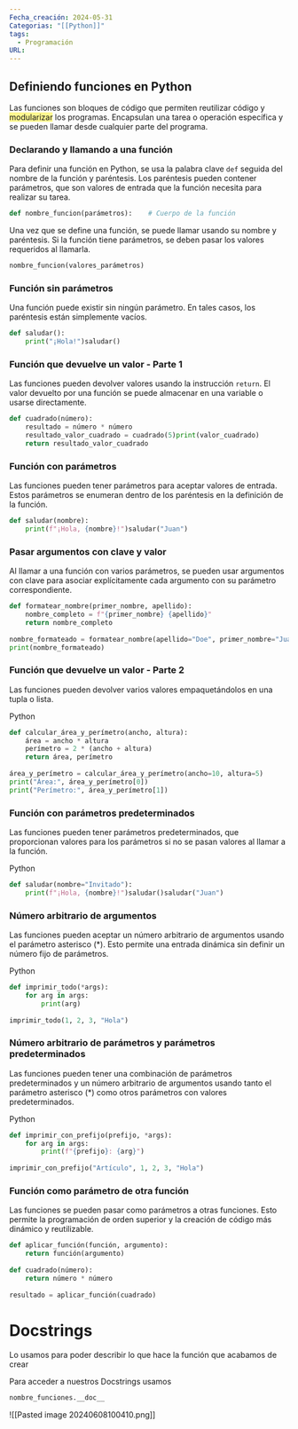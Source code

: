 ```yaml
---
Fecha_creación: 2024-05-31
Categorias: "[[Python]]"
tags:
  - Programación
URL:
---
```

## Definiendo funciones en Python

Las funciones son bloques de código que permiten reutilizar código y <span style="background:#fff88f">modularizar</span> los programas. Encapsulan una tarea o operación específica y se pueden llamar desde cualquier parte del programa.

### Declarando y llamando a una función

Para definir una función en Python, se usa la palabra clave `def` seguida del nombre de la función y paréntesis. Los paréntesis pueden contener parámetros, que son valores de entrada que la función necesita para realizar su tarea.


```Python
def nombre_funcion(parámetros):    # Cuerpo de la función
```

Una vez que se define una función, se puede llamar usando su nombre y paréntesis. Si la función tiene parámetros, se deben pasar los valores requeridos al llamarla.


```Python
nombre_funcion(valores_parámetros)
```

### Función sin parámetros
Una función puede existir sin ningún parámetro. En tales casos, los paréntesis están simplemente vacíos.


```Python
def saludar():    
	print("¡Hola!")saludar()
```

### Función que devuelve un valor - Parte 1

Las funciones pueden devolver valores usando la instrucción `return`. El valor devuelto por una función se puede almacenar en una variable o usarse directamente.


```Python
def cuadrado(número):    
	resultado = número * número    
	resultado_valor_cuadrado = cuadrado(5)print(valor_cuadrado)
	return resultado_valor_cuadrado
```

### Función con parámetros

Las funciones pueden tener parámetros para aceptar valores de entrada. Estos parámetros se enumeran dentro de los paréntesis en la definición de la función.


```python
def saludar(nombre):    
	print(f"¡Hola, {nombre}!")saludar("Juan")
```

### Pasar argumentos con clave y valor

Al llamar a una función con varios parámetros, se pueden usar argumentos con clave para asociar explícitamente cada argumento con su parámetro correspondiente.

```python
def formatear_nombre(primer_nombre, apellido):    
	nombre_completo = f"{primer_nombre} {apellido}"    
	return nombre_completo
	
nombre_formateado = formatear_nombre(apellido="Doe", primer_nombre="Juan")
print(nombre_formateado)
```

### Función que devuelve un valor - Parte 2

Las funciones pueden devolver varios valores empaquetándolos en una tupla o lista.

Python

```python
def calcular_área_y_perímetro(ancho, altura):
	área = ancho * altura    
	perímetro = 2 * (ancho + altura)    
	return área, perímetro
	
área_y_perímetro = calcular_área_y_perímetro(ancho=10, altura=5)
print("Área:", área_y_perímetro[0])
print("Perímetro:", área_y_perímetro[1])
```

### Función con parámetros predeterminados

Las funciones pueden tener parámetros predeterminados, que proporcionan valores para los parámetros si no se pasan valores al llamar a la función.

Python

```python
def saludar(nombre="Invitado"):
	print(f"¡Hola, {nombre}!")saludar()saludar("Juan")
```

### Número arbitrario de argumentos

Las funciones pueden aceptar un número arbitrario de argumentos usando el parámetro asterisco (*). Esto permite una entrada dinámica sin definir un número fijo de parámetros.

Python

```python
def imprimir_todo(*args):
	for arg in args:
        print(arg)
        
imprimir_todo(1, 2, 3, "Hola")
```

### Número arbitrario de parámetros y parámetros predeterminados

Las funciones pueden tener una combinación de parámetros predeterminados y un número arbitrario de argumentos usando tanto el parámetro asterisco (*) como otros parámetros con valores predeterminados.

Python

```python
def imprimir_con_prefijo(prefijo, *args):
	for arg in args:
        print(f"{prefijo}: {arg}")
        
imprimir_con_prefijo("Artículo", 1, 2, 3, "Hola")
```

### Función como parámetro de otra función[​](https://docs.z2h.online/docs/Roadmaps/Python/Funciones#funci%C3%B3n-como-par%C3%A1metro-de-otra-funci%C3%B3n "Direct link to Función como parámetro de otra función")

Las funciones se pueden pasar como parámetros a otras funciones. Esto permite la programación de orden superior y la creación de código más dinámico y reutilizable.


```python
def aplicar_función(función, argumento):
	return función(argumento)
	
def cuadrado(número):
	return número * número
	
resultado = aplicar_función(cuadrado)
```

# Docstrings

Lo usamos para poder describir lo que hace la función que acabamos de crear 

Para acceder a nuestros Docstrings usamos 
```python
nombre_funciones.__doc__
```

![[Pasted image 20240608100410.png]]
